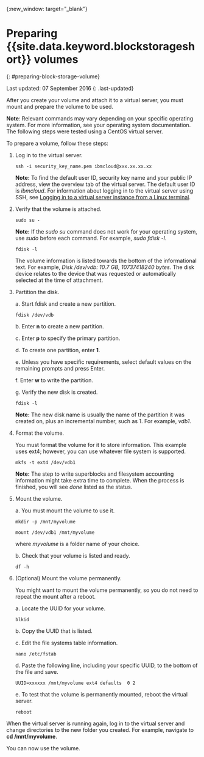 {:new_window: target="_blank"}


# Preparing {{site.data.keyword.blockstorageshort}} volumes 
{: #preparing-block-storage-volume}

Last updated: 07 September 2016
{: .last-updated}

  After you create your volume and attach it to a virtual server, you must mount and prepare the volume to be used.
  
  **Note**: Relevant commands may vary depending on your specific operating system. For more information, see your operating system documentation. The following steps were tested using a CentOS virtual server.
  
  To prepare a volume, follow these steps:

1. Log in to the virtual server.  

   <pre><code>ssh -i security_key_name.pem ibmcloud@xxx.xx.xx.xx</pre></code>

   **Note:** To find the default user ID, security key name and your public IP address, view the overview tab of the virtual server. The default user ID is *ibmcloud*. For information about logging in to the virtual server using SSH, see [Logging in to a virtual server instance from a Linux terminal](../../virtualmachines/vm_manage_instances.html#vm_login). 

2. Verify that the volume is attached.  

   <pre><code>sudo su -</pre></code>
   
   **Note:** If the *sudo su* command does not work for your operating system, use *sudo* before each command. For example, *sudo fdisk -l*.
   
   <pre><code>fdisk -l</pre></code>

   The volume information is listed towards the bottom of the informational text. For example, *Disk /dev/vdb: 10.7 GB, 10737418240 bytes*. The disk device relates to the device that was requested or automatically selected at the time of attachment.

3. Partition the disk.

   a. Start fdisk and create a new partition.
    
     <pre><code>fdisk /dev/vdb</pre></code>

   b. Enter **n** to create a new partition.
   
   c. Enter **p** to specify the primary partition.
   
   d. To create one partition, enter **1**.
   
   e. Unless you have specific requirements, select default values on the remaining prompts and press Enter.

   f. Enter **w** to write the partition.
   
   g. Verify the new disk is created.
   
     <pre><code>fdisk -l</pre></code>

     **Note:** The new disk name is usually the name of the partition it was created on, plus an incremental number, such as 1. For example, *vdb1*.

4. Format the volume. 

   You must format the volume for it to store information. This example uses ext4; however, you can use whatever file system is supported.

   <pre><code>mkfs -t ext4 /dev/vdb1</pre></code>

    **Note:** The step to write superblocks and filesystem accounting information might take extra time to complete. When the process is finished, you will see *done* listed as the status.

5. Mount the volume. 

   a. You must mount the volume to use it.

      <pre><code>mkdir -p /mnt/myvolume</pre></code>
      
      <pre><code>mount /dev/vdb1 /mnt/myvolume</pre></code>

      where *myvolume* is a folder name of your choice.

   b. Check that your volume is listed and ready.

      <pre><code>df -h</pre></code>

6. (Optional) Mount the volume permanently. 

   You might want to mount the volume permanently, so you do not need to repeat the mount after a reboot.

   a. Locate the UUID for your volume.

      <pre><code>blkid</pre></code>

   b. Copy the UUID that is listed.

   c. Edit the file systems table information.

      <pre><code>nano /etc/fstab</pre></code>      

   d. Paste the following line, including your specific UUID, to the bottom of the file and save.
   
      <pre><code>UUID=xxxxxx /mnt/myvolume ext4 defaults  0 2</pre></code>

   e. To test that the volume is permanently mounted, reboot the virtual server.

      <pre><code>reboot</pre></code>

  When the virtual server is running again, log in to the virtual server and change directories to the new folder you created. For example, navigate to **cd /mnt/myvolume**.

  You can now use the volume.
